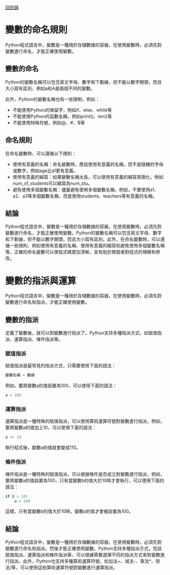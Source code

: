 [回目錄](#)

# 變數的命名規則
Python程式語言中，變數是一種用於存儲數據的容器，在使用變數時，必須先對變數進行命名，才能正確使用變數。

## 變數的命名
Python的變數名稱可以包含英文字母、數字和下劃線，但不能以數字開頭，而且大小寫有區別，例如a和A是兩個不同的變數。

此外，Python的變數名稱也有一些限制，例如：

- 不能使用Python的保留字，例如if、else、while等
- 不能使用Python的函數名稱，例如print()、len()等
- 不能使用特殊符號，例如@、#、$等

## 命名規則
在命名變數時，可以遵循以下規則：

- 使用有意義的名稱：命名變數時，應該使用有意義的名稱，而不是隨機的字母或數字，例如age比a1更有意義。
- 使用有意義的縮寫：如果變數名稱太長，可以使用有意義的縮寫來簡化，例如num_of_students可以縮寫為num_stu。
- 避免使用多個變數名稱：儘量避免使用多個變數名稱，例如，不要使用a1、a2、a3等多個變數名稱，而是使用students、teachers等有意義的名稱。

## 結論
Python程式語言中，變數是一種用於存儲數據的容器，在使用變數時，必須先對變數進行命名，才能正確使用變數。Python的變數名稱可以包含英文字母、數字和下劃線，但不能以數字開頭，而且大小寫有區別。此外，在命名變數時，可以遵循一些規則，例如使用有意義的名稱、使用有意義的縮寫和避免使用多個變數名稱等。正確的命名變數可以使程式碼更加清晰，並有助於開發者對程式的理解和修改。


# 變數的指派與運算
Python程式語言中，變數是一種用於存儲數據的容器，在使用變數時，必須先對變數進行命名和指派，才能正確使用變數。

## 變數的指派
定義了變數後，就可以對變數進行指派了。Python支持多種指派方式，如賦值指派、運算指派、條件指派等。

### 賦值指派
賦值指派是最常見的指派方式，只需要使用下面的語法：
```python
變數名稱 = 數據
```

例如，要將變數a的值設置為100，可以使用下面的語法：
```python
a = 100
```

### 運算指派
運算指派是一種特殊的賦值指派，可以使用算術運算符號對變數進行指派，例如，要將變數a的值加上10，可以使用下面的語法：
```python
a += 10
```

執行程式後，變數a的值就會變成110。

### 條件指派
條件指派是一種特殊的賦值指派，可以根據條件是否成立對變數進行指派，例如，要將變數a的值設置為100，只有當變數b的值大於10時才會執行，可以使用下面的語法：
```python
if b > 10:
    a = 100
```

這樣，只有當變數b的值大於10時，變數a的值才會被設置為100。

## 結論
Python程式語言中，變數是一種用於存儲數據的容器，在使用變數時，必須先對變數進行命名和指派，然後才能正確使用變數。Python支持多種指派方式，包括賦值指派、運算指派和條件指派等，可以根據需要選擇不同的指派方式來對變數進行指派。此外，Python也支持多種算術運算符號，如加法+、減法-、乘法*、除法/等，可以使用這些算術運算符號對變數進行運算指派。
